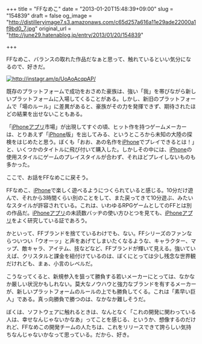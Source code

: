 +++
title = "FFなめこ"
date = "2013-01-20T15:48:39+09:00"
slug = "154839"
draft = false
og_image = "http://distilleryimage7.s3.amazonaws.com/c65d257a616a11e29ade22000a1f9bd0_7.jpg"
original_url = "http://june29.hatenablog.jp/entry/2013/01/20/154839"

+++

<p>FFなめこ、バランスの取れた作品だなぁと思って、触れているといい気分になるので、好きだ。</p>
<p><a href="http://instagr.am/p/UoAoAcqpAP/" class="http-image" target="_blank"><img src="http://distilleryimage7.s3.amazonaws.com/c65d257a616a11e29ade22000a1f9bd0_7.jpg" class="http-image" alt="http://instagr.am/p/UoAoAcqpAP/"></a></p>
<p>既存のプラットフォームで成功をおさめた豪族は、強い「我」を帯びながら新しいプラットフォームに入場してくることがある。しかし、新旧のプラットフォームで「場のルール」に差異があると、豪族がその力を発揮できず、期待されたほどの結果を出せないこともある。</p>
<p>「<a class="keyword" href="http://d.hatena.ne.jp/keyword/iPhone%A5%A2%A5%D7%A5%EA">iPhoneアプリ</a>市場」が出現してすぐの頃、ヒット作を持つゲームメーカーは、とりあえず「<a class="keyword" href="http://d.hatena.ne.jp/keyword/iPhone">iPhone</a>版」を出してみる、というところから未知の大陸の探検をはじめたと思う。ぼくも「おお、あの名作を<a class="keyword" href="http://d.hatena.ne.jp/keyword/iPhone">iPhone</a>でプレイできるとは！」と、いくつかのタイトルに飛び付いて購入した。しかしその中には、<a class="keyword" href="http://d.hatena.ne.jp/keyword/iPhone">iPhone</a>の使用スタイルにゲームのプレイスタイルが合わず、それほどプレイしないものも多かった。</p>
<p>ここで、お話をFFなめこに戻そう。</p>
<p>FFなめこ、<a class="keyword" href="http://d.hatena.ne.jp/keyword/iPhone">iPhone</a>で楽しく遊べるようにつくられていると感じる。10分だけ遊んで、それから3時間くらい別のことをして、また戻ってきて10分遊ぶ、みたいなスタイルが許容されている。これは、いわゆるRPGゲームとしてのFFとは別の作品だ。<a class="keyword" href="http://d.hatena.ne.jp/keyword/iPhone%A5%A2%A5%D7%A5%EA">iPhoneアプリ</a>の未読数バッヂの使い方ひとつを見ても、<a class="keyword" href="http://d.hatena.ne.jp/keyword/iPhone%A5%A2%A5%D7%A5%EA">iPhoneアプリ</a>をよく研究している証であろう。</p>
<p>かといって、FFブランドを捨てているわけでも、ない。FFシリーズのファンならついつい「ウオーッ」と声をあげてしまいたくなるような、キャラクター、マップ、敵キャラ、アイテム、技などなど、FFブランドが輝いて見える。強いていえば、クリスタルと課金を紐付けているのは、ぼくにとっては少し残念な世界観だけれども、まぁ、小言のレベルだ。</p>
<p>こうなってくると、新規参入を狙って勝負する若いメーカーにとっては、なかなか厳しい状況かもしれない。莫大なノウハウと強力なブランドを有するメーカーが、新しいプラットフォームのルールの上でも勝負してくる。これは「素早い巨人」である。真っ向勝負で勝つのは、なかなか難しそうだ。</p>
<p>ぼくは、ソフトウェアに触れるときは、なんとなく「これの開発に関わっている人は、幸せなんじゃないかなあ」ってことを感じる、というか、想像するのだけれど、FFなめこの開発チームの人たちは、これをリリースできて誇らしい気持ちなんじゃないかなって思っている。だから、好き。</p>
